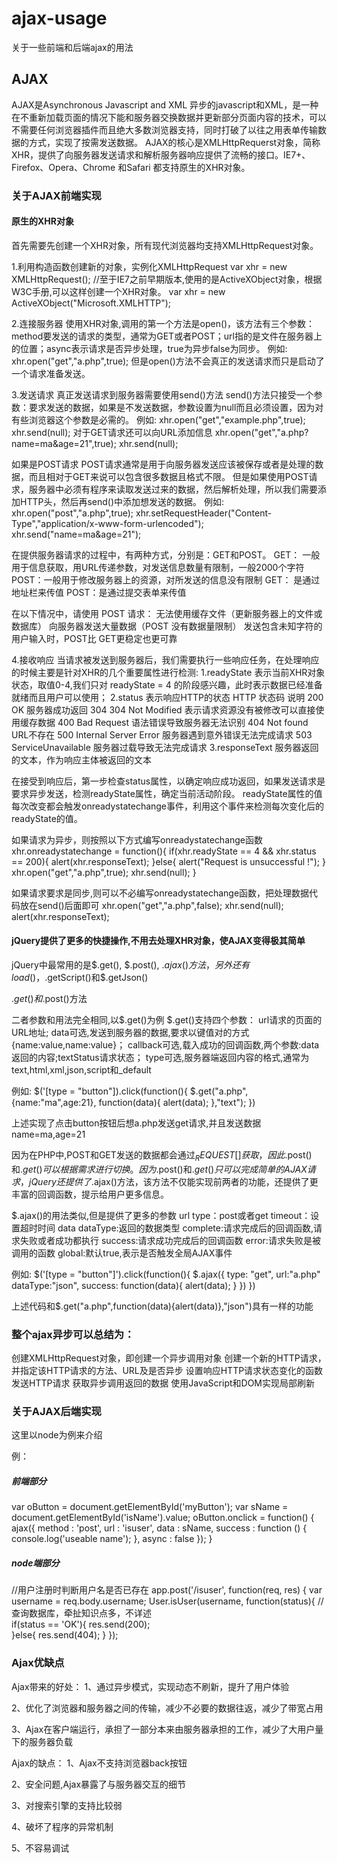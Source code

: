# ajax-usage
关于一些前端和后端ajax的用法

## AJAX

AJAX是Asynchronous Javascript and XML
异步的javascript和XML，是一种在不重新加载页面的情况下能和服务器交换数据并更新部分页面内容的技术，可以不需要任何浏览器插件而且绝大多数浏览器支持，同时打破了以往之用表单传输数据的方式，实现了按需发送数据。
AJAX的核心是XMLHttpRequerst对象，简称XHR，提供了向服务器发送请求和解析服务器响应提供了流畅的接口。IE7+、Firefox、Opera、Chrome 和Safari 都支持原生的XHR对象。


### 关于AJAX前端实现

#### 原生的XHR对象

首先需要先创建一个XHR对象，所有现代浏览器均支持XMLHttpRequest对象。

1.利用构造函数创建新的对象，实例化XMLHttpRequest
var xhr = new XMLHttpRequest();
//至于IE7之前早期版本,使用的是ActiveXObject对象，根据W3C手册,可以这样创建一个XHR对象。
var xhr = new ActiveXObject("Microsoft.XMLHTTP");

2.连接服务器
使用XHR对象,调用的第一个方法是open()，该方法有三个参数：method要发送的请求的类型，通常为GET或者POST；url指的是文件在服务器上的位置；async表示请求是否异步处理，true为异步false为同步。
例如:
xhr.open("get","a.php",true);
但是open()方法不会真正的发送请求而只是启动了一个请求准备发送。

3.发送请求
真正发送请求到服务器需要使用send()方法
send()方法只接受一个参数：要求发送的数据，如果是不发送数据，参数设置为null而且必须设置，因为对有些浏览器这个参数是必需的。
例如:
xhr.open("get","example.php",true);
xhr.send(null);
对于GET请求还可以向URL添加信息
xhr.open("get","a.php?name=ma&age=21",true);
xhr.send(null);

如果是POST请求
POST请求通常是用于向服务器发送应该被保存或者是处理的数据，而且相对于GET来说可以包含很多数据且格式不限。
但是如果使用POST请求，服务器中必须有程序来读取发送过来的数据，然后解析处理，所以我们需要添加HTTP头，然后再send()中添加想发送的数据。
例如:
xhr.open("post","a.php",true);
xhr.setRequestHeader("Content-Type","application/x-www-form-urlencoded");
xhr.send("name=ma&age=21");

在提供服务器请求的过程中，有两种方式，分别是：GET和POST。
GET： 一般用于信息获取，用URL传递参数，对发送信息数量有限制，一般2000个字符
POST：一般用于修改服务器上的资源，对所发送的信息没有限制
GET： 是通过地址栏来传值
POST：是通过提交表单来传值

在以下情况中，请使用 POST 请求：
无法使用缓存文件（更新服务器上的文件或数据库）
向服务器发送大量数据（POST 没有数据量限制）
发送包含未知字符的用户输入时，POST比 GET更稳定也更可靠

4.接收响应
当请求被发送到服务器后，我们需要执行一些响应任务，在处理响应的时候主要是针对XHR的几个重要属性进行检测:
1.readyState 表示当前XHR对象状态，取值0-4,我们只对 readyState = 4 的阶段感兴趣，此时表示数据已经准备就绪而且用户可以使用；
2.status 表示响应HTTP的状态
HTTP      状态码                  说明
200   OK                    服务器成功返回
304   304 Not Modified      表示请求资源没有被修改可以直接使用缓存数据
400   Bad Request           语法错误导致服务器无法识别
404   Not found             URL不存在
500   Internal Server Error 服务器遇到意外错误无法完成请求
503   ServiceUnavailable    服务器过载导致无法完成请求
3.responseText 服务器返回的文本，作为响应主体被返回的文本

在接受到响应后，第一步检查status属性，以确定响应成功返回，如果发送请求是要求异步发送，检测readyState属性，确定当前活动阶段。
readyState属性的值每次改变都会触发onreadystatechange事件，利用这个事件来检测每次变化后的readyState的值。

如果请求为异步，则按照以下方式编写onreadystatechange函数
xhr.onreadystatechange = function(){
	if(xhr.readyState == 4 && xhr.status == 200){
		alert(xhr.responseText);
	}else{
		alert("Request is unsuccessful !");
	}
	xhr.open("get","a.php",true);
	xhr.send(null);
}

如果请求要求是同步,则可以不必编写onreadystatechange函数，把处理数据代码放在send()后面即可
xhr.open("get","a.php",false);
xhr.send(null);
alert(xhr.responseText);

#### jQuery提供了更多的快捷操作,不用去处理XHR对象，使AJAX变得极其简单

jQuery中最常用的是$.get(), $.post(), $.ajax()方法，另外还有load()，$.getScript()和$.getJson()

$.get()和$.post()方法

二者参数和用法完全相同,以$.get()为例
$.get()支持四个参数：
url请求的页面的URL地址;
data可选,发送到服务器的数据,要求以键值对的方式{name:value,name:value}；
callback可选,载入成功的回调函数,两个参数:data返回的内容;textStatus请求状态；
type可选,服务器端返回内容的格式,通常为text,html,xml,json,script和_default

例如:
$('[type = "button"]).click(function(){
	$.get("a.php",
	          {name:"ma",age:21},
	          function(data){
			alert(data);
		},"text");
})

上述实现了点击button按钮后想a.php发送get请求,并且发送数据name=ma,age=21

因为在PHP中,POST和GET发送的数据都会通过$_REQUEST[]获取，因此$.post()和$.get()可以根据需求进行切换。
因为$.post()和$.get()只可以完成简单的AJAX请求，jQuery还提供了$.ajax()方法，该方法不仅能实现前两者的功能，还提供了更丰富的回调函数，提示给用户更多信息。

$.ajax()的用法类似,但是提供了更多的参数
url
type：post或者get
timeout：设置超时时间
data
dataType:返回的数据类型
complete:请求完成后的回调函数,请求失败或者成功都执行
success:请求成功完成后的回调函数
error:请求失败是被调用的函数
global:默认true,表示是否触发全局AJAX事件

例如:
$('[type = "button"]').click(function(){
	$.ajax({
		type: "get",
		url:"a.php"
		dataType:"json",
		success: function(data){
			alert(data);
		}
	})
})

上述代码和$.get("a.php",function(data){alert(data)},"json")具有一样的功能

### 整个ajax异步可以总结为：

创建XMLHttpRequest对象，即创建一个异步调用对象
创建一个新的HTTP请求，并指定该HTTP请求的方法、URL及是否异步
设置响应HTTP请求状态变化的函数
发送HTTP请求
获取异步调用返回的数据
使用JavaScript和DOM实现局部刷新

### 关于AJAX后端实现

这里以node为例来介绍

例：
##### 前端部分
var oButton = document.getElementById('myButton');
var sName = document.getElementById('isName').value;
oButton.onclick = function() {
    ajax({
        method : 'post',
        url : 'isuser',
        data : sName,
        success : function () {
            console.log('useable name');
        },
        async : false
    });
}
##### node端部分
//用户注册时判断用户名是否已存在
app.post('/isuser', function(req, res) {
  var username = req.body.username;
  User.isUser(username, function(status){  //查询数据库，牵扯知识点多，不详述    
    if(status == 'OK'){
      res.send(200);          
    }else{
      res.send(404);
    }
  });
  
### Ajax优缺点
Ajax带来的好处：
1、通过异步模式，实现动态不刷新，提升了用户体验 

2、优化了浏览器和服务器之间的传输，减少不必要的数据往返，减少了带宽占用 

3、Ajax在客户端运行，承担了一部分本来由服务器承担的工作，减少了大用户量下的服务器负载

Ajax的缺点：
1、Ajax不支持浏览器back按钮

2、安全问题,Ajax暴露了与服务器交互的细节 

3、对搜索引擎的支持比较弱

4、破坏了程序的异常机制

5、不容易调试
